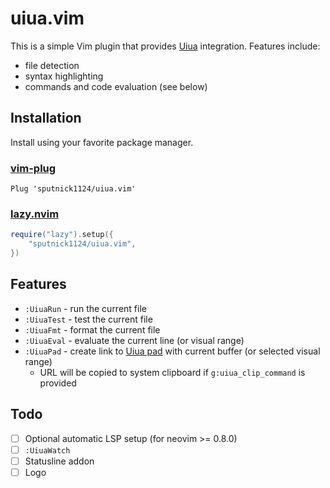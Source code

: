 # uiua.vim

This is a simple Vim plugin that provides [Uiua](https://uiua.org) integration. Features include:

* file detection
* syntax highlighting
* commands and code evaluation (see below)

## Installation

Install using your favorite package manager.

### [vim-plug](https://github.com/junegunn/vim-plug)
```vim
Plug 'sputnick1124/uiua.vim'
```

### [lazy.nvim](https://github.com/folke/lazy.nvim)
```lua
require("lazy").setup({
    "sputnick1124/uiua.vim",
})
```

## Features

* `:UiuaRun` - run the current file
* `:UiuaTest` - test the current file
* `:UiuaFmt` - format the current file
* `:UiuaEval` - evaluate the current line (or visual range)
* `:UiuaPad` - create link to [Uiua pad](https://uiua.org/pad) with current buffer (or selected visual range)
   * URL will be copied to system clipboard if `g:uiua_clip_command` is provided

## Todo
- [ ] Optional automatic LSP setup (for neovim >= 0.8.0)
- [ ] `:UiuaWatch`
- [ ] Statusline addon
- [ ] Logo
